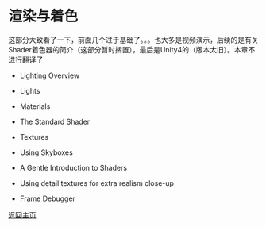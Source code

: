 # 渲染与着色
这部分大致看了一下，前面几个过于基础了。。。也大多是视频演示，后续的是有关Shader着色器的简介（这部分暂时搁置），最后是Unity4的（版本太旧）。本章不进行翻译了

- Lighting Overview

- Lights

- Materials

- The Standard Shader

- Textures

- Using Skyboxes

- A Gentle Introduction to Shaders

- Using detail textures for extra realism close-up

- Frame Debugger

[返回主页](/README.md)
